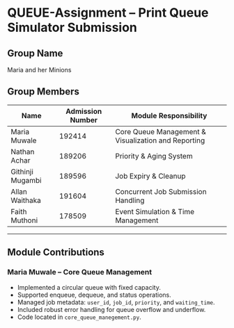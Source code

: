 # QUEUE-Assignment – Print Queue Simulator Submission

## Group Name
Maria and her Minions

## Group Members

| Name            | Admission Number | Module Responsibility                     |
|-----------------|------------------|-------------------------------------------|
| Maria Muwale    | 192414           | Core Queue Management & Visualization and Reporting                    |
| Nathan Achar | 189206         | Priority & Aging System                   |
| Githinji Mugambi | 189596         | Job Expiry & Cleanup                      |
| Allan Waithaka | 191604         | Concurrent Job Submission Handling        |
| Faith Muthoni | 178509         | Event Simulation & Time Management        |

---

## Module Contributions

### Maria Muwale – Core Queue Management
- Implemented a circular queue with fixed capacity.
- Supported enqueue, dequeue, and status operations.
- Managed job metadata: `user_id`, `job_id`, `priority`, and `waiting_time`.
- Included robust error handling for queue overflow and underflow.
- Code located in `core_queue_manegement.py`.